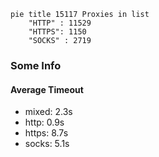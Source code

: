 
```mermaid
pie title 15117 Proxies in list
    "HTTP" : 11529
    "HTTPS": 1150
    "SOCKS" : 2719
```

### Some Info
#### Average Timeout

- mixed: 2.3s
- http: 0.9s
- https: 8.7s
- socks: 5.1s